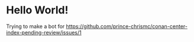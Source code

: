 # Hello World!

 Trying to make a bot for https://github.com/prince-chrismc/conan-center-index-pending-review/issues/1